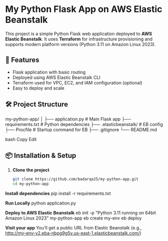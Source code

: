 # My Python Flask App on AWS Elastic Beanstalk

This project is a simple Python Flask web application deployed to **AWS Elastic Beanstalk**. It uses **Terraform** for infrastructure provisioning and supports modern platform versions (Python 3.11 on Amazon Linux 2023).

## 🚀 Features

- Flask application with basic routing
- Deployed using AWS Elastic Beanstalk CLI
- Terraform used for VPC, EC2, and IAM configuration (optional)
- Easy to deploy and scale

## 🛠 Project Structure

my-python-app/
│
├── application.py # Main Flask app
├── requirements.txt # Python dependencies
├── .elasticbeanstalk/ # EB config
├── Procfile # Startup command for EB
├── .gitignore
└── README.md

bash
Copy
Edit

## 📦 Installation & Setup

1. **Clone the project**
   ```bash
   git clone https://github.com/badarqa25/my-python-app.git
   cd my-python-app
**Install dependencies**
pip install -r requirements.txt

**Run Locally**
python application.py

**Deploy to AWS Elastic Beanstalk**
eb init -p "Python 3.11 running on 64bit Amazon Linux 2023" my-python-app
eb create my-env
eb deploy

**Visit your app**
You’ll get a public URL from Elastic Beanstalk (e.g., http://my-env-v2.eba-nbpg9g5y.us-east-1.elasticbeanstalk.com/)
